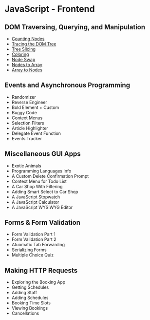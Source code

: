 # JavaScript - Frontend

## DOM Traversing, Querying, and Manipulation

-   [Counting Nodes](counting-nodes.js)
-   [Tracing the DOM Tree](tracing-the-dom-tree.js)
-   [Tree Slicing](tree-slicing.js)
-   [Coloring](coloring.js)
-   [Node Swap](node-swap.js)
-   [Nodes to Array](nodes-to-array.js)
-   [Array to Nodes](array-to-nodes.js)

## Events and Asynchronous Programming

-   Randomizer
-   Reverse Engineer
-   Bold Element + Custom
-   Buggy Code
-   Context Menus
-   Selection Filters
-   Article Highlighter
-   Delegate Event Function
-   Events Tracker

## Miscellaneous GUI Apps

-   Exotic Animals
-   Programming Languages Info
-   A Custom Delete Confirmation Prompt
-   Context Menu for Todo List
-   A Car Shop With Filtering
-   Adding Smart Select to Car Shop
-   A JavaScript Stopwatch
-   A JavaScript Calculator
-   A JavaScript WYSIWYG Editor

## Forms & Form Validation

-   Form Validation Part 1
-   Form Validation Part 2
-   Atuomatic Tab Forwarding
-   Serializing Forms
-   Multiple Choice Quiz

## Making HTTP Requests

-   Exploring the Booking App
-   Getting Schedules
-   Adding Staff
-   Adding Schedules
-   Booking Time Slots
-   Viewing Bookings
-   Cancellations
